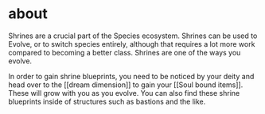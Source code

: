 
# about

Shrines are a crucial part of the Species ecosystem. Shrines can be used to Evolve, or to switch species entirely, although that requires a lot more work compared to becoming a better class. Shrines are one of the ways you evolve.

In order to gain shrine blueprints, you need to be noticed by your deity and head over to the [[dream dimension]] to gain your [[Soul bound items]]. These will grow with you as you evolve.  You can also find these shrine blueprints inside of structures such as bastions and the like.